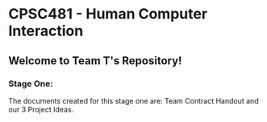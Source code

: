 # CPSC481 - Human Computer Interaction
## Welcome to Team T's Repository!
### Stage One:

The documents created for this stage one are: Team Contract Handout and our 3 Project Ideas.
